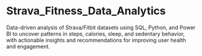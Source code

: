 # Strava_Fitness_Data_Analytics
Data-driven analysis of Strava/Fitbit datasets using SQL, Python, and Power BI to uncover patterns in steps, calories, sleep, and sedentary behavior, with actionable insights and recommendations for improving user health and engagement.
